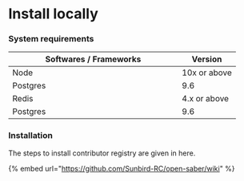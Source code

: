 # Install locally

### System requirements

<table><thead><tr><th width="323">Softwares / Frameworks</th><th>Version</th></tr></thead><tbody><tr><td>Node</td><td>10x or above</td></tr><tr><td>Postgres</td><td>9.6</td></tr><tr><td>Redis</td><td>4.x or above</td></tr><tr><td>Postgres</td><td>9.6</td></tr></tbody></table>

### Installation

The steps to install contributor registry are given in here.

{% embed url="https://github.com/Sunbird-RC/open-saber/wiki" %}
